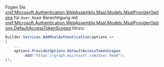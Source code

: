 Fügen Sie <xref:Microsoft.Authentication.WebAssembly.Msal.Models.MsalProviderOptions> für `User.Read`-Berechtigung mit <xref:Microsoft.Authentication.WebAssembly.Msal.Models.MsalProviderOptions.DefaultAccessTokenScopes> hinzu:

```csharp
builder.Services.AddMsalAuthentication(options =>
{
    ...
    options.ProviderOptions.DefaultAccessTokenScopes
        .Add("https://graph.microsoft.com/User.Read");
});
```

